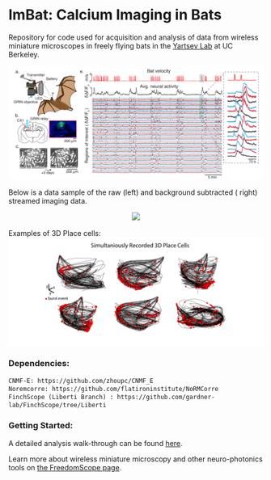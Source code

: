 # ImBat: Calcium Imaging in Bats
Repository for code used for acquisition and analysis of data from wireless miniature microscopes in freely flying bats in the [Yartsev Lab](https://www.michaelyartsev.com) at UC Berkeley.

![ScreenShot](images/Wireless_Bat03.png)

Below is a data sample of the raw (left) and background subtracted ( right) streamed imaging data.

<p align="center" width="100%">
    <img width="75%" src="https://github.com/WALIII/WALIII.github.io/tree/master/images/SupplimentalVideo01.gif">
</p>

Examples of 3D Place cells:
![ScreenShot](images/PlaceCells-01.png)



### Dependencies:
    CNMF-E: https://github.com/zhoupc/CNMF_E
    Noremcorre: https://github.com/flatironinstitute/NoRMCorre
    FinchScope (Liberti Branch) : https://github.com/gardner-lab/FinchScope/tree/Liberti

### Getting Started:
A detailed analysis walk-through can be found [here](https://github.com/WALIII/ImBat/wiki).

Learn more about wireless miniature microscopy and other neuro-photonics tools on [the FreedomScope page](https://github.com/WALIII/FreedomScope).
